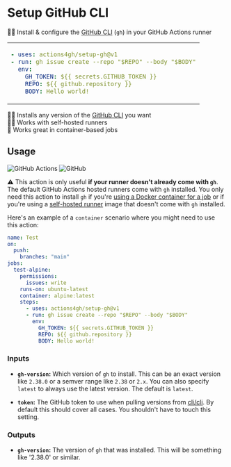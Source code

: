 # Setup GitHub CLI

👨‍💻 Install & configure the [GitHub CLI] (`gh`) in your GitHub Actions runner

<table align=center><td>

```yml
- uses: actions4gh/setup-gh@v1
- run: gh issue create --repo "$REPO" --body "$BODY"
  env:
    GH_TOKEN: ${{ secrets.GITHUB_TOKEN }}
    REPO: ${{ github.repository }}
    BODY: Hello world!
```

</table>

👩‍💻 Installs any version of the [GitHub CLI] you want \
🏃‍♂️ Works with self-hosted runners \
🐳 Works great in container-based jobs

## Usage

![GitHub Actions](https://img.shields.io/static/v1?style=for-the-badge&message=GitHub+Actions&color=2088FF&logo=GitHub+Actions&logoColor=FFFFFF&label=)
![GitHub](https://img.shields.io/static/v1?style=for-the-badge&message=GitHub&color=181717&logo=GitHub&logoColor=FFFFFF&label=)

⚠️ This action is only useful **if your runner doesn't already come with `gh`**.
The default GitHub Actions hosted runners come with `gh` installed. You only need this action to install `gh` if you're [using a Docker container for a job] or if you're using a [self-hosted runner] image that doesn't come with `gh`
installed.

Here's an example of a `container` scenario where you might need to use this
action:

```yml
name: Test
on:
  push:
    branches: "main"
jobs:
  test-alpine:
    permissions:
      issues: write
    runs-on: ubuntu-latest
    container: alpine:latest
    steps:
      - uses: actions4gh/setup-gh@v1
      - run: gh issue create --repo "$REPO" --body "$BODY"
        env:
          GH_TOKEN: ${{ secrets.GITHUB_TOKEN }}
          REPO: ${{ github.repository }}
          BODY: Hello world!
```

### Inputs

- **`gh-version`:** Which version of `gh` to install. This can be an exact
  version like `2.38.0` or a semver range like `2.38` or `2.x`. You can also
  specify `latest` to always use the latest version. The default is `latest`.

- **`token`:** The GitHub token to use when pulling versions from [cli/cli]. By
  default this should cover all cases. You shouldn't have to touch this setting.

### Outputs

- **`gh-version`:** The version of `gh` that was installed. This will be
  something like '2.38.0' or similar.

<!-- prettier-ignore-start -->
[github cli]: https://cli.github.com/
[cli/cli]: https://github.com/cli/cli
[using a Docker container for a job]: https://docs.github.com/en/actions/using-jobs/running-jobs-in-a-container
[self-hosted runner]: https://docs.github.com/en/actions/hosting-your-own-runners/managing-self-hosted-runners/about-self-hosted-runners
<!-- prettier-ignore-end -->
